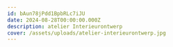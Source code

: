```yaml
---
id: bAun78jPdd1BpbRLc7iJU
date: 2024-08-28T00:00:00.000Z
description: atelier Interieurontwerp
cover: /assets/uploads/atelier-interieurontwerp.jpg
---
```

